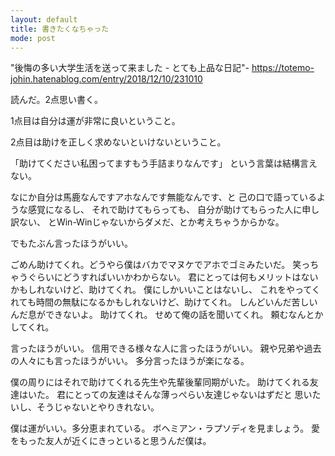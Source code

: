 ```yaml
---
layout: default
title: 書きたくなちゃった
mode: post
---
```


"後悔の多い大学生活を送って来ました - とても上品な日記"- https://totemo-johin.hatenablog.com/entry/2018/12/10/231010

読んだ。2点思い書く。

1点目は自分は運が非常に良いということ。

2点目は助けを正しく求めないといけないということ。

「助けてください私困ってますもう手詰まりなんです」
という言葉は結構言えない。

なにか自分は馬鹿なんですアホなんです無能なんです、と
己の口で語っているような感覚になるし、
それで助けてもらっても、
自分が助けてもらった人に申し訳ない、
とWin-Winじゃないからダメだ、とか考えちゃうからかな。

でもたぶん言ったほうがいい。

ごめん助けてくれ。どうやら僕はバカでマヌケでアホでゴミみたいだ。
笑っちゃうぐらいにどうすればいいかわからない。
君にとっては何もメリットはないかもしれないけど、助けてくれ。
僕にしかいいことはないし、
これをやってくれても時間の無駄になるかもしれないけど、助けてくれ。
しんどいんだ苦しいんだ息ができないよ。
助けてくれ。
せめて俺の話を聞いてくれ。
頼むなんとかしてくれ。

言ったほうがいい。
信用できる様々な人に言ったほうがいい。
親や兄弟や過去の人々にも言ったほうがいい。
多分言ったほうが楽になる。

僕の周りにはそれで助けてくれる先生や先輩後輩同期がいた。
助けてくれる友達はいた。
君にとっての友達はそんな薄っぺらい友達じゃないはずだと
思いたいし、そうじゃないとやりきれない。

僕は運がいい。多分恵まれている。
ボヘミアン・ラプソディを見ましょう。
愛をもった友人が近くにきっといると思うんだ僕は。
